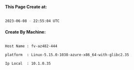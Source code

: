
   
#### This Page Create at:

```bash

2023-06-08 - 22:55:04 UTC

```

#### Create By Machine:

```bash

Host Name : fv-az482-444

platform  : Linux-5.15.0-1038-azure-x86_64-with-glibc2.35

Ip Local  : 10.1.0.35

```

